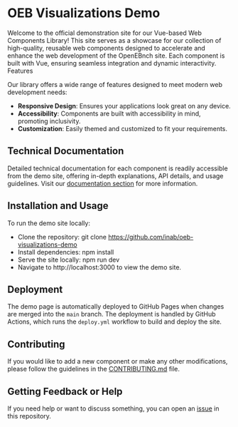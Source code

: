 # OEB Visualizations Demo

Welcome to the official demonstration site for our Vue-based Web Components Library! This site serves as a showcase for our collection of high-quality, reusable web components designed to accelerate and enhance the web development of the OpenEBnch site. Each component is built with Vue, ensuring seamless integration and dynamic interactivity.
Features

Our library offers a wide range of features designed to meet modern web development needs:

- **Responsive Design**: Ensures your applications look great on any device.
- **Accessibility**: Components are built with accessibility in mind, promoting inclusivity.
- **Customization**: Easily themed and customized to fit your requirements.


## Technical Documentation

Detailed technical documentation for each component is readily accessible from the demo site, offering in-depth explanations, API details, and usage guidelines. Visit our [documentation section](https://inab.github.io/oeb-visualizations/) for more information.

## Installation and Usage

To run the demo site locally:

- Clone the repository: git clone https://github.com/inab/oeb-visualizations-demo  
- Install dependencies: npm install
- Serve the site locally: npm run dev
- Navigate to http://localhost:3000 to view the demo site.

## Deployment

The demo page is automatically deployed to GitHub Pages when changes are merged into the `main` branch. The deployment is handled by GitHub Actions, which runs the `deploy.yml` workflow to build and deploy the site.

## Contributing

If you would like to add a new component or make any other modifications, please follow the guidelines in the [CONTRIBUTING.md](./CONTRIBUTING.md) file.

## Getting Feedback or Help 

If you need help or want to discuss something, you can open an [issue](https://github.com/inab/oeb-visualizations-demo/issues/new) in this repository.